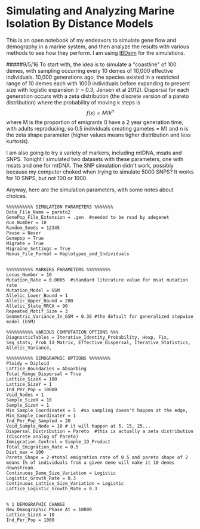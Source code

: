 # Simulating and Analyzing Marine Isolation By Distance Models
This is an open notebook of my endeavors to simulate gene flow and demography in a marine system, and then analyze the results with various methods to see how they perform. I am using [IBDsim](http://www1.montpellier.inra.fr/CBGP/software/ibdsim/) for the simulations.

#####9/5/16
To start with, the idea is to simulate a "coastline" of 100 demes, with sampling occurring every 10 demes of 10,000 effective individuals. 10,000 generations ago, the species existed in a restricted range of 10 demes each with 1000 individuals before expanding to present size with logistic expansion (r = 0.3; Jensen et al 2012).  Dispersal for each generation occurs with a zeta distribution (the discrete version of a pareto distribution) where the probability of moving k steps is $$ f(x) = M / k^n $$ where M is the proportion of emigrants (I have a 2 year generation time, with adults reproducing, so 0.5 individuals creating gametes = M) and n is the zeta shape parameter (higher values means tigher distribution and less kurtosis). 

I am also going to try a variety of markers, including mtDNA, msats and SNPS.  Tonight I simulated two datasets with these parameters, one with msats and one for mtDNA. The SNP simulation didn't work, possibly because my computer choked when trying to simulate 5000 SNPS? It works for 10 SNPS, but not 100 or 1000.

Anyway, here are the simulation parameters, with some notes about choices.

```
%%%%%%%%%% SIMULATION PARAMETERS %%%%%%%
Data_File_Name = pareto2
GenePop_File_Extension = .gen  #needed to be read by adegenet
Run_Number = 10
Random_Seeds = 12345
Pause = Never
Genepop = True
Migrate = True
Migraine_Settings = True
Nexus_File_Format = Haplotypes_and_Individuals


%%%%%%%%%% MARKERS PARAMETERS %%%%%%%%%
Locus_Number = 10
Mutation_Rate = 0.0005  #standard literature value for msat mutation rate
Mutation_Model = GSM
Allelic_Lower_Bound = 1
Allelic_Upper_Bound = 200
Allelic_State_MRCA = 90
Repeated_Motif_Size = 3
Geometric_Variance_In_GSM = 0.36 #the default for generalized stepwise model (GSM)

%%%%%%%%%% VARIOUS COMPUTATION OPTIONS %%%
DiagnosticTables = Iterative_Identity_Probability, Hexp, Fis, Seq_stats, Prob_Id_Matrix, Effective_Dispersal, Iterative_Statistics, Allelic_Variance,

%%%%%%%%%% DEMOGRAPHIC OPTIONS %%%%%%%%
Ploidy = Diploid
Lattice_Boundaries = Absorbing
Total_Range_Dispersal = True
Lattice_SizeX = 100
Lattice_SizeY = 1
Ind_Per_Pop = 10000
Void_Nodes = 1
Sample_SizeX = 10
Sample_SizeY = 1
Min_Sample_CoordinateX = 5  #so sampling doesn't happen at the edge, 
Min_Sample_CoordinateY = 1
Ind_Per_Pop_Sampled = 20
Void_Sample_Node = 10 # it will happen at 5, 15, 25...
Dispersal_Distribution = Pareto  #this is actually a zeta distribution (discrete analog of Pareto)
Immigration_Control = Simple_1D_Product
Total_Emigration_Rate = 0.5
Dist_max = 100
Pareto_Shape = 2 #total emigration rate of 0.5 and pareto shape of 2 means 1% of individuals from a given deme will make it 10 demes downstream.
Continuous_Deme_Size_Variation = Logistic
Logistic_Growth_Rate = 0.3
Continuous_Lattice_Size_Variation = Logistic
Lattice_Logistic_Growth_Rate = 0.3


% 1 DEMOGRAPHIC CHANGE
New_Demographic_Phase_At = 10000
Lattice_SizeX = 10
Ind_Per_Pop = 1000
```
